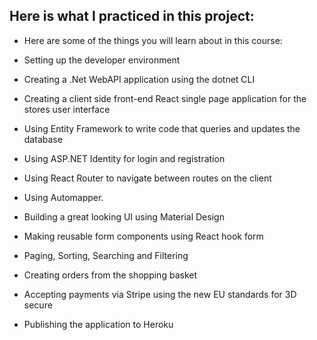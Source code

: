 ## Here is what I practiced in this project:
* Here are some of the things you will learn about in this course:

* Setting up the developer environment
 
* Creating a .Net WebAPI application using the dotnet CLI
 
* Creating a client side front-end React single page application for the stores user interface
 
* Using Entity Framework to write code that queries and updates the database
 
* Using ASP.NET Identity for login and registration
 
* Using React Router to navigate between routes on the client
 
* Using Automapper.
 
* Building a great looking UI using Material Design
 
* Making reusable form components using React hook form
 
* Paging, Sorting, Searching and Filtering
 
* Creating orders from the shopping basket
 
* Accepting payments via Stripe using the new EU standards for 3D secure
 
* Publishing the application to Heroku
